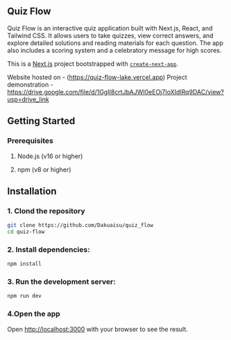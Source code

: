 ## Quiz Flow
Quiz Flow is an interactive quiz application built with Next.js, React, and Tailwind CSS. It allows users to take quizzes, view correct answers, and explore detailed solutions and reading materials for each question. The app also includes a scoring system and a celebratory message for high scores.

This is a [Next.js](https://nextjs.org) project bootstrapped with [`create-next-app`](https://github.com/vercel/next.js/tree/canary/packages/create-next-app).

Website hosted on - (https://quiz-flow-lake.vercel.app)
Project demonstration -https://drive.google.com/file/d/1GgII8crtJbAJWI0eEOj7IoXIdIRq9DAC/view?usp=drive_link

## Getting Started

### Prerequisites

1. Node.js (v16 or higher)

2. npm (v8 or higher)


## Installation

### 1. Clond the repository

```bash
git clone https://github.com/Dakuaisu/quiz_flow
cd quiz-flow
```
### 2. Install dependencies:
```bash
npm install
```

### 3. Run the development server:
``` bash
npm run dev
```
### 4.Open the app
Open [http://localhost:3000](http://localhost:3000) with your browser to see the result.

